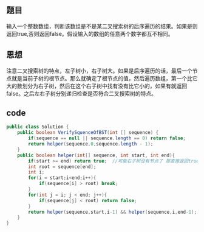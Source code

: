 ## 题目
输入一个整数数组，判断该数组是不是某二叉搜索树的后序遍历的结果。如果是则返回true,否则返回false。假设输入的数组的任意两个数字都互不相同。

## 思想
注意二叉搜索树的特点，左子树小，右子树大。如果是后序遍历的话，最后一个节点就是当前子树的根节点。那么就确定了根节点的值，然后遍历数组，第一个比它大的数划分为右子树，然后在这个右子树中找有没有比它小的，如果有就返回false。之后左右子树分别递归检查是否符合二叉搜索树的特点。

## code
```java
public class Solution {
    public boolean VerifySquenceOfBST(int [] sequence) {
        if(sequence == null || sequence.length == 0) return false;
        return helper(sequence,0,sequence.length - 1);
    }
    public boolean helper(int[] sequence, int start, int end){
        if(start >= end) return true;  //可能右子树没有节点了 那直接返回true
        int root = sequence[end];
        int i;
        for(i = start;i<end;i++){
            if(sequence[i] > root) break;
        }
        for(int j = i; j < end; j++){
            if(sequence[j] < root) return false;
        }
        return helper(sequence,start,i-1) && helper(sequence,i,end-1);
    }
}
```